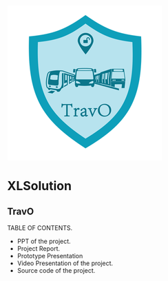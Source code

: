 ![](Image%20Assets/TravO_Logo_small.png)
# XLSolution
## TravO
TABLE OF CONTENTS.

- PPT of the project.
- Project Report.
- Prototype Presentation
- Video Presentation of the project.
- Source code of the project.




